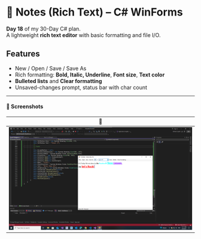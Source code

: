 # 📝 Notes (Rich Text) – C# WinForms

**Day 18** of my 30-Day C# plan.  
A lightweight **rich text editor** with basic formatting and file I/O.

## Features
- New / Open / Save / Save As
- Rich formatting: **Bold, Italic, Underline**, **Font size**, **Text color**
- **Bulleted lists** and **Clear formatting**
- Unsaved-changes prompt, status bar with char count

---

#### 📸 Screenshots

| 📝 | 
|--------------|
| ![Screenshot](./Note.png) |
